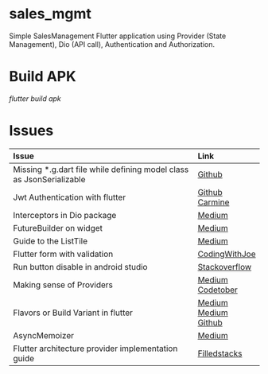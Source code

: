 # sales_mgmt

Simple SalesManagement Flutter application using Provider (State Management), Dio (API call), Authentication and Authorization.  

# Build APK 

*flutter build apk*

# Issues 

|Issue     | Link       |
|:---------| :----------|
| Missing *.g.dart file while defining model class as JsonSerializable | [Github](https://github.com/dart-lang/build/issues/1990) |
| Jwt Authentication with flutter | [Github](https://github.com/carzacc/jwt-tutorial-flutter/blob/master/lib/main.dart) <br> [Carmine](https://carmine.dev/posts/flutterwebjwt/) |
| Interceptors in Dio package | [Medium](https://medium.com/flutter-community/dio-interceptors-in-flutter-17be4214f363) |
| FutureBuilder on widget | [Medium](https://medium.com/nonstopio/flutter-future-builder-with-list-view-builder-d7212314e8c9) |
| Guide to the ListTile | [Medium](https://medium.com/@suragch/a-complete-guide-to-flutters-listtile-597a20a3d449) |
| Flutter form with validation | [CodingWithJoe](https://codingwithjoe.com/building-forms-with-flutter/) |
| Run button disable in android studio | [Stackoverflow](https://stackoverflow.com/questions/28385172/run-button-is-disabled-in-android-studio#:~:text=If%20you%20have%20changed%20jdk,in%20editbar%20in%20right%20bar.&text=If%20your%20IDE%20is%20in,make%20sure%20it%20is%20disabled.)|
| Making sense of Providers | [Medium](https://medium.com/flutter-community/making-sense-all-of-those-flutter-providers-e842e18f45dd) <br> [Codetober](https://codetober.com/flutter-provider-examples/)|
| Flavors or Build Variant in flutter | [Medium](https://medium.com/meeve/build-variants-in-flutter-for-multiple-backend-environments-7e139128949b) <br> [Medium](https://medium.com/@artem.diashkin/flutter-using-environment-variables-24a976ae1335) <br> [Github](https://github.com/daniellampl/flutter_env)|
| AsyncMemoizer | [Medium](https://medium.com/saugo360/flutter-my-futurebuilder-keeps-firing-6e774830bc2)|
| Flutter architecture provider implementation guide | [Filledstacks](https://www.filledstacks.com/post/flutter-architecture-my-provider-implementation-guide/) |